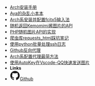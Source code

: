 - [Arch安装手册](Arch_For_Aya)
- [Aya的杂乱小本本](1-arch)
- [Arch系安装并配置fcitx5输入法](2-fcitx5)
- [随机返回Kemomimi酱图片的API](3-api)
- [PHP随机图片API的实现](4-phpapi)
- [爬虫库requests_html踩坑笔记](5-requests_html)
- [使用python批量处理ssh日志](6-pyssh)
- [Github反向代理](8.github.md)
- [Arch系配置代理最简方法](9-v2raya)
- [使用AutoKey在Vscode-QQ快速发送图片](10-vscodeqq)
- **Links**
- [![Github](assets/img/github.svg)Github](https://github.com/brx86)
